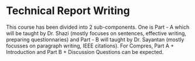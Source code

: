 # Technical Report Writing

This course has been divided into 2 sub-components. One is Part - A which will be taught by Dr. Shazi (mostly focuses on sentences, effective writing, preparing questionnaries) and Part - B will taught by Dr. Sayantan (mostly focusses on paragraph writing, IEEE citations). For Compres, Part A + Introduction and Part B + Discussion Questions can be expected. 
